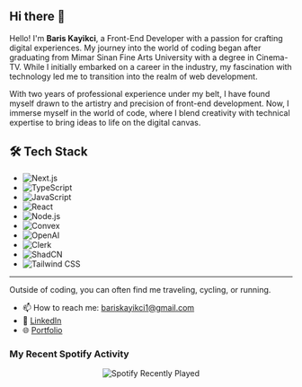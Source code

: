 ## Hi there 👋

Hello! I'm **Baris Kayikci**, a Front-End Developer with a passion for crafting digital experiences. My journey into the world of coding began after graduating from Mimar Sinan Fine Arts University with a degree in Cinema-TV. While I initially embarked on a career in the industry, my fascination with technology led me to transition into the realm of web development.

With two years of professional experience under my belt, I have found myself drawn to the artistry and precision of front-end development. Now, I immerse myself in the world of code, where I blend creativity with technical expertise to bring ideas to life on the digital canvas.

## 🛠️ Tech Stack

- ![Next.js](https://img.shields.io/badge/-Next.js-000000?style=flat&logo=next.js&logoColor=white)
- ![TypeScript](https://img.shields.io/badge/-TypeScript-007ACC?style=flat&logo=typescript&logoColor=white)
- ![JavaScript](https://img.shields.io/badge/-JavaScript-F7DF1E?style=flat&logo=javascript&logoColor=black)
- ![React](https://img.shields.io/badge/-React-61DAFB?style=flat&logo=react&logoColor=black)
- ![Node.js](https://img.shields.io/badge/-Node.js-339933?style=flat&logo=node.js&logoColor=white)
- ![Convex](https://img.shields.io/badge/-Convex-000000?style=flat&logo=convex&logoColor=white)
- ![OpenAI](https://img.shields.io/badge/-OpenAI-000000?style=flat&logo=openai&logoColor=white)
- ![Clerk](https://img.shields.io/badge/-Clerk-000000?style=flat&logo=clerk&logoColor=white)
- ![ShadCN](https://img.shields.io/badge/-ShadCN-000000?style=flat&logo=shadcn&logoColor=white)
- ![Tailwind CSS](https://img.shields.io/badge/-Tailwind%20CSS-38B2AC?style=flat&logo=tailwind-css&logoColor=white)

---

Outside of coding, you can often find me traveling, cycling, or running.

- 📫 How to reach me: [bariskayikci1@gmail.com](mailto:bariskayikci1@gmail.com)
- 💼 [LinkedIn](https://www.linkedin.com/in/bariskayikcii/)
- 🌐 [Portfolio](bariskayikci.netlify.app)

### My Recent Spotify Activity

<div align="center">
    <img src="https://spotify-recently-played-readme.vercel.app/api?user=11100588272" alt="Spotify Recently Played">
</div>



